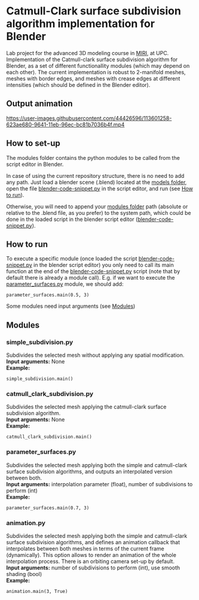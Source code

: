 # Catmull-Clark surface subdivision algorithm implementation for Blender
Lab project for the advanced 3D modeling course in [MIRI](https://masters.fib.upc.edu/masters/miri-computer-graphics-and-virtual-reality), at UPC.
Implementation of the Catmull-clark surface subdivision algorithm for Blender, as a set of different functionallity modules (which may depend on each other).
The current implementation is robust to 2-manifold meshes, meshes with border edges, and meshes with crease edges at different intensities (which should be defined in the Blender editor).

## Output animation

https://user-images.githubusercontent.com/44426596/113601258-623ae680-9641-11eb-96ec-bc81b7036b4f.mp4



## How to set-up
The modules folder contains the python modules to be called from the script editor in Blender.  

In case of using the current repository structure, there is no need to add any path. Just load a blender scene (.blend) located
at the [models folder](models), open the file [blender-code-snippet.py](blender-code-snippet.py) in the script editor, and run (see [How to run](#how-to-run)).
  
Otherwise, you will need to append your [modules folder](modules) path (absolute or relative to the .blend file, as you prefer) to the system path, which
could be done in the loaded script in the blender script editor ([blender-code-snippet.py](blender-code-snippet.py)).

## How to run
To execute a specific module (once loaded the script [blender-code-snippet.py](blender-code-snippet.py) in the blender script editor) you only need to call its main function at the end of the [blender-code-snippet.py](blender-code-snippet.py) script (note that by default there is already a module call). E.g. if we want to execute the [parameter_surfaces.py](modules/parameter_surfaces.py) module, we should add:
```
parameter_surfaces.main(0.5, 3)
```
Some modules need input arguments (see [Modules](#modules))
  
## Modules
### simple_subdivision.py
Subdivides the selected mesh without applying any spatial modification.  
**Input arguments:** None  
**Example:**
```
simple_subdivision.main()
```

### catmull_clark_subdivision.py
Subdivides the selected mesh applying the catmull-clark surface subdivision algorithm.  
**Input arguments:** None  
**Example:**
```
catmull_clark_subdivision.main()
```

### parameter_surfaces.py
Subdivides the selected mesh applying both the simple and catmull-clark surface subdivision algorithms, and outputs an interpolated version between both.  
**Input arguments:** interpolation parameter (float), number of subdivisions to perform (int)  
**Example:**
```
parameter_surfaces.main(0.7, 3)
```

### animation.py
Subdivides the selected mesh applying both the simple and catmull-clark surface subdivision algorithms, and defines an animation callback that interpolates between both meshes
in terms of the current frame (dynamically). This option allows to render an animation of the whole interpolation process. There is an orbiting camera set-up by default.  
**Input arguments:** number of subdivisions to perform (int), use smooth shading (bool)  
**Example:**
```
animation.main(3, True)
```
